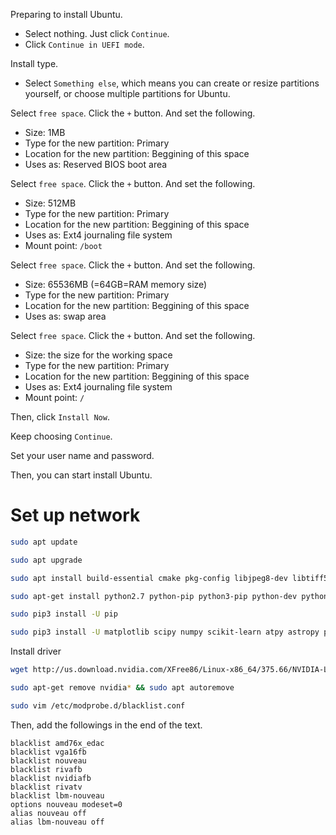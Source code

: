 Preparing to install Ubuntu.
* Select nothing. Just click `Continue`.
* Click `Continue in UEFI mode`.

Install type.
* Select `Something else`, which means you can create or resize partitions yourself, or choose multiple partitions for Ubuntu.

Select `free space`. Click the `+` button. And set the following.
* Size: 1MB
* Type for the new partition: Primary
* Location for the new partition: Beggining of this space
* Uses as: Reserved BIOS boot area

Select `free space`. Click the `+` button. And set the following.
* Size: 512MB
* Type for the new partition: Primary
* Location for the new partition: Beggining of this space
* Uses as: Ext4 journaling file system
* Mount point: `/boot`

Select `free space`. Click the `+` button. And set the following.
* Size: 65536MB (=64GB=RAM memory size)
* Type for the new partition: Primary
* Location for the new partition: Beggining of this space
* Uses as: swap area

Select `free space`. Click the `+` button. And set the following.
* Size: the size for the working space
* Type for the new partition: Primary
* Location for the new partition: Beggining of this space
* Uses as: Ext4 journaling file system
* Mount point: `/`

Then, click `Install Now`.

Keep choosing `Continue`.

Set your user name and password.

Then, you can start install Ubuntu.

# Set up network

```bash
sudo apt update
```

```bash
sudo apt upgrade
```

```bash
sudo apt install build-essential cmake pkg-config libjpeg8-dev libtiff5-dev libjasper-dev libpng12-dev libgtk-3-dev libavcodec-dev libavformat-dev libswscale-dev libv4l-dev libatlas-base-dev gfortran screen
```

```bash
sudo apt-get install python2.7 python-pip python3-pip python-dev python-virtualenv git dkms linux-headers-generic openssh-server vim build-essential python3-tk nodejs npm nodejs-legacy
```

```bash
sudo pip3 install -U pip
```

```bash
sudo pip3 install -U matplotlib scipy numpy scikit-learn atpy astropy pandas readchar JSAnimation opencv-python jupyter jupyterlab pillow
```

Install driver

```bash
wget http://us.download.nvidia.com/XFree86/Linux-x86_64/375.66/NVIDIA-Linux-x86_64-375.66.run
```

```bash
sudo apt-get remove nvidia* && sudo apt autoremove
```

```bash
sudo vim /etc/modprobe.d/blacklist.conf
```
Then, add the followings in the end of the text.

```
blacklist amd76x_edac 
blacklist vga16fb
blacklist nouveau
blacklist rivafb
blacklist nvidiafb
blacklist rivatv
blacklist lbm-nouveau
options nouveau modeset=0
alias nouveau off
alias lbm-nouveau off
```

